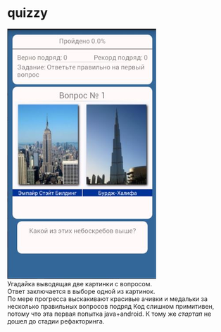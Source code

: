 # quizzy
![ScreenShot](https://github.com/deadsheriff/quizzy/raw/master/2.jpg?raw=true)
<br>
Угадайка выводящая две картинки с вопросом. <br>
Ответ заключается в выборе одной из картинок.<br>
По мере прогресса выскакивают красивые ачивки и медальки за несколько правильных вопросов подряд
Код слишком примитивен, потому что эта первая попытка java+android. К тому же *стартап* не дошел до стадии рефакторинга.
<br>


